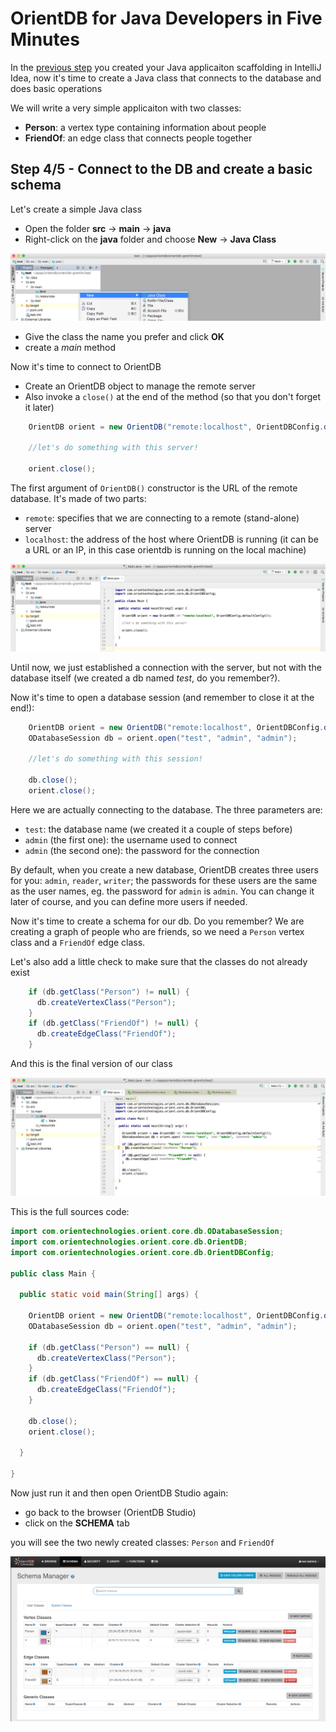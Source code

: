 
# OrientDB for Java Developers in Five Minutes

In the [previous step](java-2.md) you created your Java applicaiton scaffolding in IntelliJ Idea, now it's time to create a Java class that connects to the database and does basic operations

We will write a very simple applicaiton with two classes:

- **Person**: a vertex type containing information about people
- **FriendOf**: an edge class that connects people together

## Step 4/5 - Connect to the DB and create a basic schema

Let's create a simple Java class

- Open the folder **src** -> **main** -> **java**
- Right-click on the **java** folder and choose **New** -> **Java Class**

![NewClass](images/idea-new-class.png)

- Give the class the name you prefer and click **OK**
- create a *main* method

Now it's time to connect to OrientDB

- Create an OrientDB object to manage the remote server
- Also invoke a `close()` at the end of the method (so that you don't forget it later)

```java
    OrientDB orient = new OrientDB("remote:localhost", OrientDBConfig.defaultConfig());

    //let's do something with this server!
    
    orient.close();
```

The first argument of `OrientDB()` constructor is the URL of the remote database. It's made of two parts:
- `remote`: specifies that we are connecting to a remote (stand-alone) server
- `localhost`: the address of the host where OrientDB is running (it can be a URL or an IP, in this case orientdb is running on the local machine)

![NewClass](images/idea-main.png)

Until now, we just established a connection with the server, but not with the database itself (we created a db named *test*, do you remember?). 

Now it's time to open a database session (and remember to close it at the end!):

```java
    OrientDB orient = new OrientDB("remote:localhost", OrientDBConfig.defaultConfig());
    ODatabaseSession db = orient.open("test", "admin", "admin");
    
    //let's do something with this session!
    
    db.close();    
    orient.close();
```

Here we are actually connecting to the database. The three parameters are:
- `test`: the database name (we created it a couple of steps before)
- `admin` (the first one): the username used to connect
- `admin` (the second one): the password for the connection

By default, when you create a new database, OrientDB creates three users for you: `admin`, `reader`, `writer`; the passwords
for these users are the same as the user names, eg. the password for `admin` is `admin`. You can change it later of course, and you can
define more users if needed.

Now it's time to create a schema for our db. Do you remember? We are creating a graph of people who are friends, so we need a `Person` 
vertex class and a `FriendOf` edge class.

Let's also add a little check to make sure that the classes do not already exist

```java
    if (db.getClass("Person") != null) {
      db.createVertexClass("Person");
    }
    if (db.getClass("FriendOf") != null) {
      db.createEdgeClass("FriendOf");
    }
```

And this is the final version of our class

![NewClass](images/idea-main2.png)

This is the full sources code:

```java
import com.orientechnologies.orient.core.db.ODatabaseSession;
import com.orientechnologies.orient.core.db.OrientDB;
import com.orientechnologies.orient.core.db.OrientDBConfig;

public class Main {

  public static void main(String[] args) {

    OrientDB orient = new OrientDB("remote:localhost", OrientDBConfig.defaultConfig());
    ODatabaseSession db = orient.open("test", "admin", "admin");

    if (db.getClass("Person") == null) {
      db.createVertexClass("Person");
    }
    if (db.getClass("FriendOf") == null) {
      db.createEdgeClass("FriendOf");
    }

    db.close();
    orient.close();

  }

}
```

Now just run it and then open OrientDB Studio again:

- go back to the browser (OrientDB Studio)
- click on the **SCHEMA** tab

you will see the two newly created classes: `Person` and `FriendOf`

![NewClass](images/studio-schema.png)

